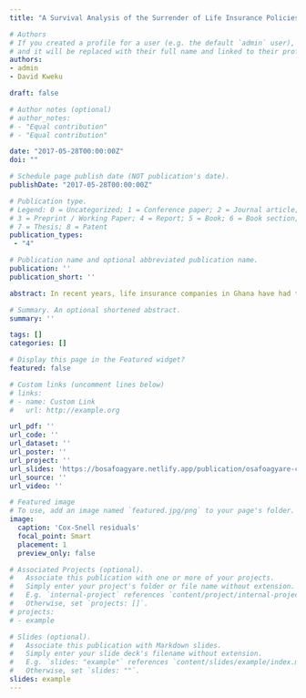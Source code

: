 ```yaml
---
title: "A Survival Analysis of the Surrender of Life Insurance Policies of Life Insurance Companies in Ghana"

# Authors
# If you created a profile for a user (e.g. the default `admin` user), write the username (folder name) here 
# and it will be replaced with their full name and linked to their profile.
authors:
- admin
- David Kweku

draft: false

# Author notes (optional)
# author_notes:
# - "Equal contribution"
# - "Equal contribution"

date: "2017-05-28T00:00:00Z"
doi: ""

# Schedule page publish date (NOT publication's date).
publishDate: "2017-05-28T00:00:00Z"

# Publication type.
# Legend: 0 = Uncategorized; 1 = Conference paper; 2 = Journal article;
# 3 = Preprint / Working Paper; 4 = Report; 5 = Book; 6 = Book section;
# 7 = Thesis; 8 = Patent
publication_types: 
 - "4"

# Publication name and optional abbreviated publication name.
publication: ''
publication_short: ''

abstract: In recent years, life insurance companies in Ghana have had to grapple with the challenge of policy surrenders, as the rate keeps increasing to unprecedented levels by the day, in spite of the increasing education and awareness to boost the insurance penetration rate, which is currently below two per cent (2%). The factors having significant effects on surrender of life policies, however, are company specific. This study was therefore conducted to estimate the prospect of a life policyholder surrendering, and to identify the factors having significant effects on this surrender in the life insurance companies. With regards to these study objectives, secondary data was obtained from the SIC Life from the period of 1st January, 1998 to 31st December 2016, constituting a data size of 73642 policyholders. The Kaplan-Meier estimates were computed for these data points to identify what time period experienced most surrender after which a Cox-Proportional Hazard(Cox-ph) was fitted to the data. Results indicated that at 5% level of significance, gender, income level, customer’s dissatisfaction with services provided, need for emergency fund, interest rate arbitrage and subscription onto new policies proved to have significant effect on policy surrender.

# Summary. An optional shortened abstract.
summary: ''

tags: []
categories: []

# Display this page in the Featured widget?
featured: false

# Custom links (uncomment lines below)
# links:
# - name: Custom Link
#   url: http://example.org

url_pdf: ''
url_code: ''
url_dataset: ''
url_poster: ''
url_project: ''
url_slides: 'https://bosafoagyare.netlify.app/publication/osafoagyare-coxph-2017/osafoagyare-coxph-2017-slides.pdf'
url_source: ''
url_video: ''

# Featured image
# To use, add an image named `featured.jpg/png` to your page's folder. 
image:
  caption: 'Cox-Snell residuals'
  focal_point: Smart
  placement: 1
  preview_only: false

# Associated Projects (optional).
#   Associate this publication with one or more of your projects.
#   Simply enter your project's folder or file name without extension.
#   E.g. `internal-project` references `content/project/internal-project/index.md`.
#   Otherwise, set `projects: []`.
# projects:
# - example

# Slides (optional).
#   Associate this publication with Markdown slides.
#   Simply enter your slide deck's filename without extension.
#   E.g. `slides: "example"` references `content/slides/example/index.md`.
#   Otherwise, set `slides: ""`.
slides: example
---
```


